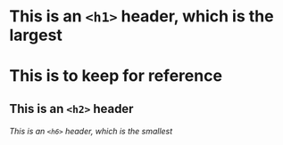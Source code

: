 # This is an `<h1>` header, which is the largest
# This is to keep for reference

## This is an `<h2>` header

###### This is an `<h6>` header, which is the smallest
